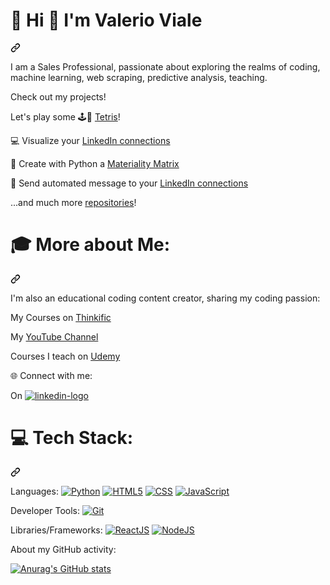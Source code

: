 ### 
<div class="markdown-heading" dir="auto"><h1 class="heading-element" dir="auto">💫 Hi 👋 I'm Valerio Viale</h1><a id="user-content--tech-stack" class="anchor" aria-label="Permalink: 💻 Tech Stack:" href="#-tech-stack"><svg class="octicon octicon-link" viewBox="0 0 16 16" version="1.1" width="16" height="16" aria-hidden="true"><path d="m7.775 3.275 1.25-1.25a3.5 3.5 0 1 1 4.95 4.95l-2.5 2.5a3.5 3.5 0 0 1-4.95 0 .751.751 0 0 1 .018-1.042.751.751 0 0 1 1.042-.018 1.998 1.998 0 0 0 2.83 0l2.5-2.5a2.002 2.002 0 0 0-2.83-2.83l-1.25 1.25a.751.751 0 0 1-1.042-.018.751.751 0 0 1-.018-1.042Zm-4.69 9.64a1.998 1.998 0 0 0 2.83 0l1.25-1.25a.751.751 0 0 1 1.042.018.751.751 0 0 1 .018 1.042l-1.25 1.25a3.5 3.5 0 1 1-4.95-4.95l2.5-2.5a3.5 3.5 0 0 1 4.95 0 .751.751 0 0 1-.018 1.042.751.751 0 0 1-1.042.018 1.998 1.998 0 0 0-2.83 0l-2.5 2.5a1.998 1.998 0 0 0 0 2.83Z"></path></svg></a></div>
<p dir="auto">

<!--
**valerioviale/valerioviale** is a ✨ _special_ ✨ repository because its `README.md` (this file) appears on your GitHub profile.

Here are some ideas to get you started:

- 🔭 I’m currently working on ...
- 🌱 I’m currently learning ...
- 👯 I’m looking to collaborate on ...
- 🤔 I’m looking for help with ...
- 💬 Ask me about ...
- 📫 How to reach me: ...
- 😄 Pronouns: ...
- ⚡ Fun fact: ...
-->


I am a Sales Professional, passionate about exploring the realms of coding, machine learning, web scraping, predictive analysis, teaching.

Check out my projects!

Let's play some 🕹️🧱 <a href="https://valerioviale.github.io/Tetris_Javascript/" rel="nofollow">Tetris</a>!

💻 Visualize your <a href="https://github.com/valerioviale/visualize_linkedin_connections" rel="nofollow">LinkedIn connections</a>

🤖 Create with Python a <a href="https://github.com/valerioviale/MaterialityMatrix" rel="nofollow">Materiality Matrix</a>

💬 Send automated message to your <a href="https://github.com/valerioviale/LinkedinAutomation" rel="nofollow">LinkedIn connections</a>

...and much more <a href="https://github.com/valerioviale?tab=repositories" rel="nofollow">repositories</a>!




<div class="markdown-heading" dir="auto"><h1 class="heading-element" dir="auto">🎓 More about Me:</h1><a id="user-content--tech-stack" class="anchor" aria-label="Permalink: 💻 Tech Stack:" href="#-tech-stack"><svg class="octicon octicon-link" viewBox="0 0 16 16" version="1.1" width="16" height="16" aria-hidden="true"><path d="m7.775 3.275 1.25-1.25a3.5 3.5 0 1 1 4.95 4.95l-2.5 2.5a3.5 3.5 0 0 1-4.95 0 .751.751 0 0 1 .018-1.042.751.751 0 0 1 1.042-.018 1.998 1.998 0 0 0 2.83 0l2.5-2.5a2.002 2.002 0 0 0-2.83-2.83l-1.25 1.25a.751.751 0 0 1-1.042-.018.751.751 0 0 1-.018-1.042Zm-4.69 9.64a1.998 1.998 0 0 0 2.83 0l1.25-1.25a.751.751 0 0 1 1.042.018.751.751 0 0 1 .018 1.042l-1.25 1.25a3.5 3.5 0 1 1-4.95-4.95l2.5-2.5a3.5 3.5 0 0 1 4.95 0 .751.751 0 0 1-.018 1.042.751.751 0 0 1-1.042.018 1.998 1.998 0 0 0-2.83 0l-2.5 2.5a1.998 1.998 0 0 0 0 2.83Z"></path></svg></a></div>
<p dir="auto">

I'm also an educational coding content creator, sharing my coding passion:

My Courses on <a href="https://valerioviale.thinkific.com/" rel="nofollow">Thinkific </a>

My <a href="https://www.youtube.com/channel/UCFuePiEkhPpDHf8ODyM9Ppw" rel="nofollow">YouTube Channel </a>

Courses I teach on <a href="https://www.udemy.com/user/valerio-viale/" rel="nofollow">Udemy</a>



🌐 Connect with me:

On <a href="https://www.linkedin.com/in/valerioviale/" rel="nofollow">
![linkedin-logo](https://github.com/valerioviale/valerioviale/assets/34212301/0e301107-3e74-413e-9fdc-707c08e5947a)
</a>


<div class="markdown-heading" dir="auto"><h1 class="heading-element" dir="auto">💻 Tech Stack:</h1><a id="user-content--tech-stack" class="anchor" aria-label="Permalink: 💻 Tech Stack:" href="#-tech-stack"><svg class="octicon octicon-link" viewBox="0 0 16 16" version="1.1" width="16" height="16" aria-hidden="true"><path d="m7.775 3.275 1.25-1.25a3.5 3.5 0 1 1 4.95 4.95l-2.5 2.5a3.5 3.5 0 0 1-4.95 0 .751.751 0 0 1 .018-1.042.751.751 0 0 1 1.042-.018 1.998 1.998 0 0 0 2.83 0l2.5-2.5a2.002 2.002 0 0 0-2.83-2.83l-1.25 1.25a.751.751 0 0 1-1.042-.018.751.751 0 0 1-.018-1.042Zm-4.69 9.64a1.998 1.998 0 0 0 2.83 0l1.25-1.25a.751.751 0 0 1 1.042.018.751.751 0 0 1 .018 1.042l-1.25 1.25a3.5 3.5 0 1 1-4.95-4.95l2.5-2.5a3.5 3.5 0 0 1 4.95 0 .751.751 0 0 1-.018 1.042.751.751 0 0 1-1.042.018 1.998 1.998 0 0 0-2.83 0l-2.5 2.5a1.998 1.998 0 0 0 0 2.83Z"></path></svg></a></div>
<p dir="auto">Languages:
<a target="_blank" rel="noopener noreferrer nofollow" href="https://camo.githubusercontent.com/9b694043516ddf20333657f5ca7b1bfcd2cfbaafea384482d35f96d6f6bf9d4b/68747470733a2f2f696d672e736869656c64732e696f2f62616467652f707974686f6e2d2532333337373641422e7376673f7374796c653d666f722d7468652d6261646765266c6f676f3d707974686f6e266c6f676f436f6c6f723d7768697465"><img src="https://camo.githubusercontent.com/9b694043516ddf20333657f5ca7b1bfcd2cfbaafea384482d35f96d6f6bf9d4b/68747470733a2f2f696d672e736869656c64732e696f2f62616467652f707974686f6e2d2532333337373641422e7376673f7374796c653d666f722d7468652d6261646765266c6f676f3d707974686f6e266c6f676f436f6c6f723d7768697465" alt="Python" data-canonical-src="https://img.shields.io/badge/python-%233776AB.svg?style=for-the-badge&amp;logo=python&amp;logoColor=white" style="max-width: 100%;"></a>
<a target="_blank" rel="noopener noreferrer nofollow" href="https://camo.githubusercontent.com/5e7e215d9ff3a7c2e96d09232c11b2205565c841d1129dd2185ebd967284121f/68747470733a2f2f696d672e736869656c64732e696f2f62616467652f68746d6c352d2532334533344632362e7376673f7374796c653d666f722d7468652d6261646765266c6f676f3d68746d6c35266c6f676f436f6c6f723d7768697465"><img src="https://camo.githubusercontent.com/5e7e215d9ff3a7c2e96d09232c11b2205565c841d1129dd2185ebd967284121f/68747470733a2f2f696d672e736869656c64732e696f2f62616467652f68746d6c352d2532334533344632362e7376673f7374796c653d666f722d7468652d6261646765266c6f676f3d68746d6c35266c6f676f436f6c6f723d7768697465" alt="HTML5" data-canonical-src="https://img.shields.io/badge/html5-%23E34F26.svg?style=for-the-badge&amp;logo=html5&amp;logoColor=white" style="max-width: 100%;"></a>
<a target="_blank" rel="noopener noreferrer nofollow" href="https://camo.githubusercontent.com/4bcb502d14d507261c4e323762451d64b52ae6dfd0257105349845b982d2c76d/68747470733a2f2f696d672e736869656c64732e696f2f62616467652f6373732d2532333135373242362e7376673f7374796c653d666f722d7468652d6261646765266c6f676f3d63737333266c6f676f436f6c6f723d7768697465"><img src="https://camo.githubusercontent.com/4bcb502d14d507261c4e323762451d64b52ae6dfd0257105349845b982d2c76d/68747470733a2f2f696d672e736869656c64732e696f2f62616467652f6373732d2532333135373242362e7376673f7374796c653d666f722d7468652d6261646765266c6f676f3d63737333266c6f676f436f6c6f723d7768697465" alt="CSS" data-canonical-src="https://img.shields.io/badge/css-%231572B6.svg?style=for-the-badge&amp;logo=css3&amp;logoColor=white" style="max-width: 100%;"></a>
<a target="_blank" rel="noopener noreferrer nofollow" href="https://camo.githubusercontent.com/53ec2e58e03ba275d9b3a386abd96a243cf744a1a7121bdf8262fc8ae6ebc335/68747470733a2f2f696d672e736869656c64732e696f2f62616467652f6a6176617363726970742d2532333332333333302e7376673f7374796c653d666f722d7468652d6261646765266c6f676f3d6a617661736372697074266c6f676f436f6c6f723d253233463744463145"><img src="https://camo.githubusercontent.com/53ec2e58e03ba275d9b3a386abd96a243cf744a1a7121bdf8262fc8ae6ebc335/68747470733a2f2f696d672e736869656c64732e696f2f62616467652f6a6176617363726970742d2532333332333333302e7376673f7374796c653d666f722d7468652d6261646765266c6f676f3d6a617661736372697074266c6f676f436f6c6f723d253233463744463145" alt="JavaScript" data-canonical-src="https://img.shields.io/badge/javascript-%23323330.svg?style=for-the-badge&amp;logo=javascript&amp;logoColor=%23F7DF1E" style="max-width: 100%;"></a>
</p>
<p dir="auto">Developer Tools:
<a target="_blank" rel="noopener noreferrer nofollow" href="https://camo.githubusercontent.com/3d768e26ac10ba994a60ed19acd487895cc43a9cdd43e9305c2408b93136234d/68747470733a2f2f696d672e736869656c64732e696f2f62616467652f6769742d2532334630353033332e7376673f7374796c653d666f722d7468652d6261646765266c6f676f3d676974266c6f676f436f6c6f723d7768697465"><img src="https://camo.githubusercontent.com/3d768e26ac10ba994a60ed19acd487895cc43a9cdd43e9305c2408b93136234d/68747470733a2f2f696d672e736869656c64732e696f2f62616467652f6769742d2532334630353033332e7376673f7374796c653d666f722d7468652d6261646765266c6f676f3d676974266c6f676f436f6c6f723d7768697465" alt="Git" data-canonical-src="https://img.shields.io/badge/git-%23F05033.svg?style=for-the-badge&amp;logo=git&amp;logoColor=white" style="max-width: 100%;"></a></p>
<p dir="auto">Libraries/Frameworks:
<a target="_blank" rel="noopener noreferrer nofollow" href="https://camo.githubusercontent.com/3babc94d778f96441b3a66615fb5ee88c6ed04f174ed49b04df92b071a7d0e80/68747470733a2f2f696d672e736869656c64732e696f2f62616467652f72656163742d2532333230323332612e7376673f7374796c653d666f722d7468652d6261646765266c6f676f3d7265616374266c6f676f436f6c6f723d253233363144414642"><img src="https://camo.githubusercontent.com/3babc94d778f96441b3a66615fb5ee88c6ed04f174ed49b04df92b071a7d0e80/68747470733a2f2f696d672e736869656c64732e696f2f62616467652f72656163742d2532333230323332612e7376673f7374796c653d666f722d7468652d6261646765266c6f676f3d7265616374266c6f676f436f6c6f723d253233363144414642" alt="ReactJS" data-canonical-src="https://img.shields.io/badge/react-%2320232a.svg?style=for-the-badge&amp;logo=react&amp;logoColor=%2361DAFB" style="max-width: 100%;"></a>
<a target="_blank" rel="noopener noreferrer nofollow" href="https://camo.githubusercontent.com/0d58facab1be74748c39244ff3d990ae8ddd765af40263ed006219154ba90649/68747470733a2f2f696d672e736869656c64732e696f2f62616467652f6e6f64652e6a732d3644413535463f7374796c653d666f722d7468652d6261646765266c6f676f3d6e6f64652e6a73266c6f676f436f6c6f723d7768697465"><img src="https://camo.githubusercontent.com/0d58facab1be74748c39244ff3d990ae8ddd765af40263ed006219154ba90649/68747470733a2f2f696d672e736869656c64732e696f2f62616467652f6e6f64652e6a732d3644413535463f7374796c653d666f722d7468652d6261646765266c6f676f3d6e6f64652e6a73266c6f676f436f6c6f723d7768697465" alt="NodeJS" data-canonical-src="https://img.shields.io/badge/node.js-6DA55F?style=for-the-badge&amp;logo=node.js&amp;logoColor=white" style="max-width: 100%;"></a>
</article>
  </div>
</div>

About my GitHub activity:

[![Anurag's GitHub stats](https://github-readme-stats.vercel.app/api?username=ValerioViale)](https://github.com/valerioviale/github-readme-stats)
